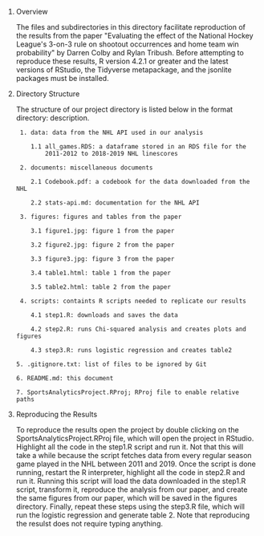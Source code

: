 1.  Overview

    The files and subdirectories in this directory facilitate
    reproduction of the results from the paper "Evaluating the effect of the 
    National Hockey League's 3-on-3 rule on shootout occurrences and home team 
    win probability" by Darren Colby and Rylan Tribush. Before attempting to 
    reproduce these results, R version 4.2.1 or greater and the latest versions 
    of RStudio, the Tidyverse metapackage, and the jsonlite packages must be 
    installed.

2.  Directory Structure

    The structure of our project directory is listed below in the format 
    directory: description.

         1. data: data from the NHL API used in our analysis
         
            1.1 all_games.RDS: a dataframe stored in an RDS file for the 
                2011-2012 to 2018-2019 NHL linescores

         2. documents: miscellaneous documents
         
            2.1 Codebook.pdf: a codebook for the data downloaded from the NHL
         
            2.2 stats-api.md: documentation for the NHL API

         3. figures: figures and tables from the paper
         
            3.1 figure1.jpg: figure 1 from the paper
            
            3.2 figure2.jpg: figure 2 from the paper
            
            3.3 figure3.jpg: figure 3 from the paper
            
            3.4 table1.html: table 1 from the paper
            
            3.5 table2.html: table 2 from the paper

         4. scripts: containts R scripts needed to replicate our results
         
            4.1 step1.R: downloads and saves the data
            
            4.2 step2.R: runs Chi-squared analysis and creates plots and figures
            
            4.3 step3.R: runs logistic regression and creates table2
            
        5. .gitignore.txt: list of files to be ignored by Git
        
        6. README.md: this document
        
        7. SportsAnalyticsProject.RProj; RProj file to enable relative paths

3.  Reproducing the Results

    To reproduce the results open the project by double clicking on the
    SportsAnalyticsProject.RProj file, which will open the project in
    RStudio. Highlight all the code in the step1.R script and run it.
    Not that this will take a while because the script fetches data from
    every regular season game played in the NHL between 2011 and 2019.
    Once the script is done running, restart the R interpreter,
    highlight all the code in step2.R and run it. Running this script
    will load the data downloaded in the step1.R script, transform it,
    reproduce the analysis from our paper, and create the same figures
    from our paper, which will be saved in the figures directory. Finally, 
    repeat these steps using the step3.R file, which will run the logistic 
    regression and generate table 2. Note that reproducing the resulst does not
    require typing anything.
